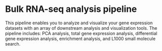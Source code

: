 # Bulk RNA-seq analysis pipeline

This pipeline enables you to analyze and visualize your gene expression datasets with an array of downstream analysis and visualization tools. The pipeline includes: PCA analysis, total gene expression analysis, differential gene expression analysis, enrichment analysis, and L1000 small molecule search.
